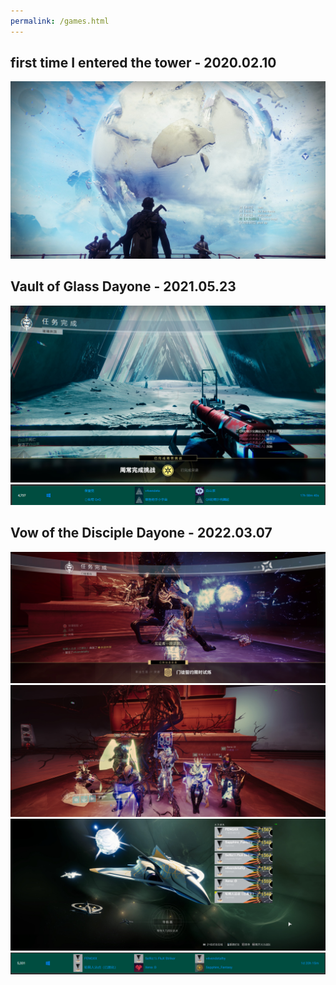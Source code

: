 ```yaml
---
permalink: /games.html
---
```


## first time I entered the tower - 2020.02.10



![](figs/tower.jpg)


## Vault of Glass Dayone - 2021.05.23

![](figs/vog/vog4.jpg)
![](figs/vog/rank1.png)

## Vow of the Disciple Dayone - 2022.03.07

![](figs/vod/defeat.jpg)
![](figs/vod/screenshot.jpg)
![](figs/vod/emblem.jpg)
![](figs/vod/rank.png)